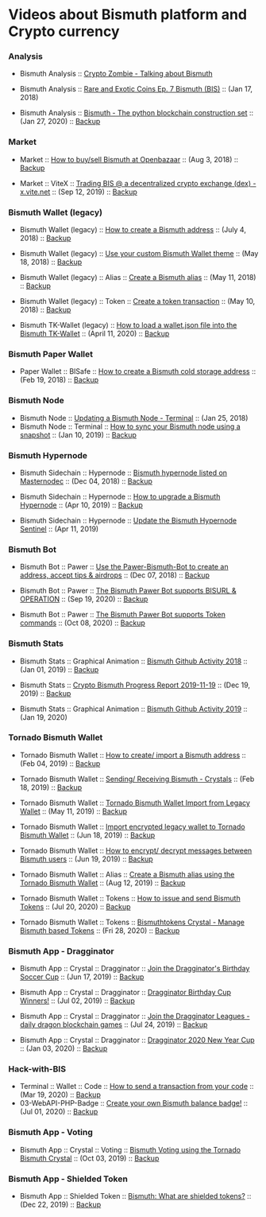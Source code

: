 # Videos about Bismuth platform and Crypto currency

### Analysis

* Bismuth Analysis :: [Crypto Zombie - Talking about Bismuth](https://youtu.be/2o8pO9s9DOY?t=1118)  
  
* Bismuth Analysis :: [Rare and Exotic Coins Ep. 7 Bismuth (BIS)](https://www.youtube.com/watch?v=YRGnuVaxU1Q) :: (Jan 17, 2018)  

* Bismuth Analysis :: [Bismuth - The python blockchain construction set](https://youtu.be/59NUbi1SgQs) :: (Jan 27, 2020) ::  [Backup](https://lbry.tv/@bitsignal:a/Bismuth:e)  


### Market

* Market :: [How to buy/sell Bismuth at Openbazaar](https://www.youtube.com/watch?v=osVE05jrdXg) :: (Aug 3, 2018) :: [Backup](https://lbry.tv/@bitsignal:a/how-to-sell-cryptocurrency-using-the:f)  

* Market :: ViteX ::  [Trading BIS @ a decentralized crypto exchange (dex) - x.vite.net](https://youtu.be/dBAFJBAHSWw) :: (Sep 12, 2019) :: [Backup](https://lbry.tv/@bitsignal:a/trading-bis-a-decentralized-crypto:8)  

### Bismuth Wallet (legacy)
  
* Bismuth Wallet (legacy) :: [How to create a Bismuth address](https://www.youtube.com/watch?v=-c1FnbnFyOs) :: (July 4, 2018) :: [Backup](https://lbry.tv/@bitsignal:a/how-to-create-a-bismuth-address:4)  

* Bismuth Wallet (legacy) :: [Use your custom Bismuth Wallet theme](https://www.youtube.com/watch?v=EIkWo6GjCj4) :: (May 18, 2018) :: [Backup](https://lbry.tv/@bitsignal:a/bismuth-wallet-themes:7)  
  
* Bismuth Wallet (legacy) :: Alias :: [Create a Bismuth alias](https://www.youtube.com/watch?v=Jb8bcGG5N5k) :: (May 11, 2018) :: [Backup](https://lbry.tv/@bitsignal:a/creating-a-bismuth-alias:6)  
  
* Bismuth Wallet (legacy) :: Token :: [Create a token transaction](https://www.youtube.com/watch?v=DSi0NJD4fQg) :: (May 10, 2018) :: [Backup](https://lbry.tv/@bitsignal:a/creating-a-bismuth-cryptocurrency-token:7)  

* Bismuth TK-Wallet (legacy) :: [How to load a wallet.json file into the Bismuth TK-Wallet](https://www.youtube.com/watch?v=DQLPhXin8TA) :: (April 11, 2020) :: [Backup](https://lbry.tv/@bitsignal:a/2020-04-11-Bismuth-tk-wallet2:4)  

### Bismuth Paper Wallet

* Paper Wallet :: BISafe :: [How to create a Bismuth cold storage address](https://youtu.be/HB4HREjKJJc) :: (Feb 19, 2018) :: [Backup](https://lbry.tv/@bitsignal:a/bismuth-cold-storage-wallet:7)  

### Bismuth Node
  
* Bismuth Node :: [Updating a Bismuth Node - Terminal](https://youtu.be/wXsBXK5Yo2s) :: (Jan 25, 2018)  
* Bismuth Node :: Terminal :: [How to sync your Bismuth node using a snapshot](https://www.youtube.com/watch?v=RQfBeZTgFZo) :: (Jan 10, 2019) :: [Backup](https://lbry.tv/@bitsignal:a/how-to-sync-your-bismuth-node-using-a:4)  

### Bismuth Hypernode
  
* Bismuth Sidechain :: Hypernode :: [Bismuth hypernode listed on Masternodec](https://www.youtube.com/watch?v=eVN7mXarrfI) :: (Dec 04, 2018) :: [Backup](https://lbry.tv/@bitsignal:a/bismuth-hypernode-listed-on-masternodec:e)  

* Bismuth Sidechain :: Hypernode :: [How to upgrade a Bismuth Hypernode](https://youtu.be/3hNaV3jWf_w) :: (Apr 10, 2019) :: [Backup](https://lbry.tv/@bitsignal:a/how-to-upgrade-a-bismuth-hypernode:1)  
  
* Bismuth Sidechain :: Hypernode :: [Update the Bismuth Hypernode Sentinel](https://youtu.be/J5CMRhWpiNE) :: (Apr 11, 2019)  

### Bismuth Bot

* Bismuth Bot :: Pawer :: [Use the Pawer-Bismuth-Bot to create an address, accept tips & airdrops](https://www.youtube.com/watch?v=j2GT-LDS-x8) :: (Dec 07, 2018) :: [Backup](https://lbry.tv/@bitsignal:a/use-the-pawer-bismuth-bot-to-create-an:7)  

* Bismuth Bot :: Pawer :: [The Bismuth Pawer Bot supports BISURL & OPERATION](https://youtu.be/ICGtzxTFjDY) :: (Sep 19, 2020) :: [Backup](https://lbry.tv/@bitsignal:a/bismuth-pawer-bot:4)  

* Bismuth Bot :: Pawer :: [The Bismuth Pawer Bot supports Token commands](https://youtu.be/BYZFjTskhJw) :: (Oct 08, 2020) :: [Backup](https://open.lbry.com/@bitsignal:a/Bismuth---Discord-Pawer-Bot-Token-commands-added:e?r=Cs8xYuMLLM6cpLkssEHZ4mSUX8Py3S4D)  

### Bismuth Stats

* Bismuth Stats :: Graphical Animation :: [Bismuth Github Activity 2018](https://www.youtube.com/watch?v=02VGbGV6Rks) :: (Jan 01, 2019) :: [Backup](https://lbry.tv/@bitsignal:a/bismuth-is-evolving:7)  

* Bismuth Stats :: [Crypto Bismuth Progress Report 2019-11-19](https://youtu.be/ejbR_PXCo1g) :: (Dec 19, 2019) :: [Backup](https://lbry.tv/@bitsignal:a/crypto-bismuth-progress-report-2019-11:9)  

* Bismuth Stats :: Graphical Animation :: [Bismuth Github Activity 2019](https://youtu.be/Qmxw6KGu8y8) :: (Jan 19, 2020)

### Tornado Bismuth Wallet

* Tornado Bismuth Wallet :: [How to create/ import a Bismuth address](https://youtu.be/EzrPu9xbDsU) :: (Feb 04, 2019) :: [Backup](https://lbry.tv/@bitsignal:a/how-to-create-a-public-address-using-the:b)  
  
* Tornado Bismuth Wallet :: [Sending/ Receiving Bismuth - Crystals](https://www.youtube.com/watch?v=LtGSduoQADo) :: (Feb 18, 2019) :: [Backup](https://lbry.tv/@bitsignal:a/tornado-bismuth-wallet-sending-receiving:b)  
    
* Tornado Bismuth Wallet :: [Tornado Bismuth Wallet Import from Legacy Wallet](https://youtu.be/zZgt-e1mluw) :: (May 11, 2019) :: [Backup](https://lbry.tv/@bitsignal:a/tornado-bismuth-wallet-import-from:b)  

* Tornado Bismuth Wallet :: [Import encrypted legacy wallet to Tornado Bismuth Wallet](https://youtu.be/st2KP2qIpE4) :: (Jun 18, 2019) :: [Backup](https://lbry.tv/@bitsignal:a/import-encrypted-legacy-wallet-to:6)  
  
* Tornado Bismuth Wallet :: [How to encrypt/ decrypt messages between Bismuth users](https://youtu.be/jg9IiQisX-I) :: (Jun 19, 2019) :: [Backup](https://lbry.tv/@bitsignal:a/how-to-encrypt-decrypt-messages-between:3)  

* Tornado Bismuth Wallet ::  Alias :: [Create a Bismuth alias using the Tornado Bismuth Wallet](https://youtu.be/91azxuiT3nA) :: (Aug 12, 2019) :: [Backup](https://lbry.tv/@bitsignal:a/create-a-bismuth-alias-using-the-tornado:8)  

* Tornado Bismuth Wallet ::  Tokens :: [How to issue and send Bismuth Tokens](https://youtu.be/mZfsWmK_m7I) :: (Jul 20, 2020) :: [Backup](https://lbry.tv/@bitsignal:a/Bismuth-Tokens:3)  

* Tornado Bismuth Wallet ::  Tokens :: [Bismuthtokens Crystal - Manage Bismuth based Tokens](https://youtu.be/ulgSleftzCE) :: (Fri 28, 2020) :: [Backup](https://lbry.tv/@bitsignal:a/Manage-your-Bismuth-based-Tokens-from-within-the-Tornado-Wallet:a)  

### Bismuth App - Dragginator

* Bismuth App :: Crystal :: Dragginator :: [Join the Dragginator's Birthday Soccer Cup](https://youtu.be/Wsbm1wYeX_g) :: (Jun 17, 2019) :: [Backup](https://lbry.tv/@bitsignal:a/join-the-dragginator-s-birthday-soccer:b)  

* Bismuth App :: Crystal :: Dragginator :: [Dragginator Birthday Cup Winners!](https://youtu.be/X6flrvfnscg) :: (Jul 02, 2019) :: [Backup](https://lbry.tv/@bitsignal:a/dragginator-birthday-cup-winners:3)  

* Bismuth App :: Crystal :: Dragginator :: [Join the Dragginator Leagues - daily dragon blockchain games](https://youtu.be/WGS4NB9jENg) :: (Jul 24, 2019) :: [Backup](https://lbry.tv/@bitsignal:a/join-the-dragginator-leagues-daily:4)  

* Bismuth App :: Crystal :: Dragginator :: [Dragginator 2020 New Year Cup](https://youtu.be/wP1tV2jIHSo) :: (Jan 03, 2020) :: [Backup](https://lbry.tv/@bitsignal:a/dragginator-2020-new-year-cup:4)  


### Hack-with-BIS

* Terminal :: Wallet :: Code :: [How to send a transaction from your code](https://www.youtube.com/watch?v=Ls2bFK71VaI) :: (Mar 19, 2020) :: [Backup](https://lbry.tv/@bitsignal:a/bismuth-send-tx-from-code:c)  
* 03-WebAPI-PHP-Badge :: [Create your own Bismuth balance badge!](https://www.youtube.com/watch?v=jYP12BOaTzI) :: (Jul 01, 2020) :: [Backup](https://lbry.tv/@bitsignal:a/bismuth-badge-2020-07-01-15.25.36:e)

### Bismuth App - Voting 

* Bismuth App :: Crystal :: Voting ::  [Bismuth Voting using the Tornado Bismuth Crystal](https://youtu.be/aiy4fTuDXy8) :: (Oct 03, 2019) :: [Backup](https://lbry.tv/@bitsignal:a/bismuth-voting-using-the-tornado-bismuth:e)  

### Bismuth App - Shielded Token 

* Bismuth App :: Shielded Token :: [Bismuth: What are shielded tokens?](https://youtu.be/SHNQHmZZKdo) :: (Dec 22, 2019) :: [Backup](https://lbry.tv/@bitsignal:a/bismuth-what-are-shielded-tokens:7)  